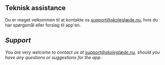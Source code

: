 ## Teknisk assistance

Du er meget velkommen til at kontakte os [support@skoleglæde.nu](mailto:support@skoleglæde.nu), hvis du har spørgsmål eller forslag til app'en.

## _Support_

_You are very welcome to contact us at [support@skoleglæde.nu](mailto:support@skoleglæde.nu), should you have any questions or suggestions for the app._